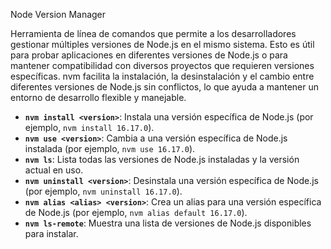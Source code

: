 Node Version Manager

Herramienta de línea de comandos que permite a los desarrolladores gestionar múltiples versiones de Node.js en el mismo sistema. Esto es útil para probar aplicaciones en diferentes versiones de Node.js o para mantener compatibilidad con diversos proyectos que requieren versiones específicas. nvm facilita la instalación, la desinstalación y el cambio entre diferentes versiones de Node.js sin conflictos, lo que ayuda a mantener un entorno de desarrollo flexible y manejable.

- **`nvm install <version>`**: Instala una versión específica de Node.js (por ejemplo, `nvm install 16.17.0`).
- **`nvm use <version>`**: Cambia a una versión específica de Node.js instalada (por ejemplo, `nvm use 16.17.0`).
- **`nvm ls`**: Lista todas las versiones de Node.js instaladas y la versión actual en uso.
- **`nvm uninstall <version>`**: Desinstala una versión específica de Node.js (por ejemplo, `nvm uninstall 16.17.0`).
- **`nvm alias <alias> <version>`**: Crea un alias para una versión específica de Node.js (por ejemplo, `nvm alias default 16.17.0`).
- **`nvm ls-remote`**: Muestra una lista de versiones de Node.js disponibles para instalar.